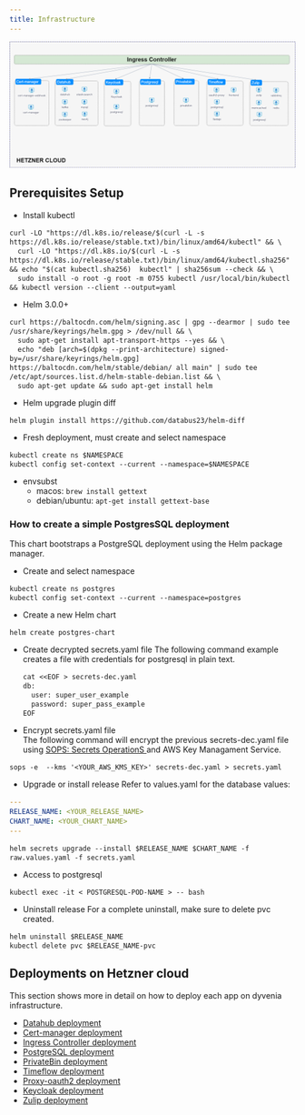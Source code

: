 ```yaml
---
title: Infrastructure
---
```


![](infrastructure.png)

## Prerequisites Setup
* Install kubectl
```
curl -LO "https://dl.k8s.io/release/$(curl -L -s https://dl.k8s.io/release/stable.txt)/bin/linux/amd64/kubectl" && \
  curl -LO "https://dl.k8s.io/$(curl -L -s https://dl.k8s.io/release/stable.txt)/bin/linux/amd64/kubectl.sha256" && echo "$(cat kubectl.sha256)  kubectl" | sha256sum --check && \
  sudo install -o root -g root -m 0755 kubectl /usr/local/bin/kubectl && kubectl version --client --output=yaml
```

* Helm 3.0.0+
```  
curl https://baltocdn.com/helm/signing.asc | gpg --dearmor | sudo tee /usr/share/keyrings/helm.gpg > /dev/null && \
  sudo apt-get install apt-transport-https --yes && \
  echo "deb [arch=$(dpkg --print-architecture) signed-by=/usr/share/keyrings/helm.gpg] https://baltocdn.com/helm/stable/debian/ all main" | sudo tee /etc/apt/sources.list.d/helm-stable-debian.list && \
  sudo apt-get update && sudo apt-get install helm  
```

* Helm upgrade plugin diff
```
helm plugin install https://github.com/databus23/helm-diff
```
* Fresh deployment, must create and select namespace
``` 
kubectl create ns $NAMESPACE  
kubectl config set-context --current --namespace=$NAMESPACE
```
* envsubst
  * macos:
    `brew install gettext`
  * debian/ubuntu:
    `apt-get install gettext-base`

### How to create a simple PostgresSQL deployment
This chart bootstraps a PostgreSQL deployment using the Helm package manager.

* Create and select namespace
``` 
kubectl create ns postgres  
kubectl config set-context --current --namespace=postgres
```
  
* Create a new Helm chart
```
helm create postgres-chart
```

* Create decrypted secrets.yaml file
The following command example creates a file with credentials for postgresql in plain text.

  ```
  cat <<EOF > secrets-dec.yaml
  db:
    user: super_user_example
    password: super_pass_example
  EOF
  ```

* Encrypt secrets.yaml file   
The following command will encrypt the previous secrets-dec.yaml file using <a href="https://github.com/mozilla/sops" target="_blank"> SOPS: Secrets OperationS </a> and AWS Key Managament Service.
``` 
sops -e  --kms '<YOUR_AWS_KMS_KEY>' secrets-dec.yaml > secrets.yaml
```

* Upgrade or install release
Refer to values.yaml for the database values:
```yaml
---
RELEASE_NAME: <YOUR_RELEASE_NAME>
CHART_NAME: <YOUR_CHART_NAME>
---
```
```
helm secrets upgrade --install $RELEASE_NAME $CHART_NAME -f raw.values.yaml -f secrets.yaml
 ```
  
* Access to postgresql
```
kubectl exec -it < POSTGRESQL-POD-NAME > -- bash 
```
  
* Uninstall release
For a complete uninstall, make sure to delete pvc created.

``` 
helm uninstall $RELEASE_NAME
kubectl delete pvc $RELEASE_NAME-pvc
```
## Deployments on Hetzner cloud
This section shows more in detail on how to deploy each app on dyvenia infrastructure.
* <a href="https://github.com/dyvenia/infrastructure/tree/main/deployments/datahub" target="_blank"> Datahub deployment</a>
* <a href="https://github.com/dyvenia/infrastructure/tree/main/deployments/cert-manager" target="_blank"> Cert-manager deployment </a>
* <a href="https://github.com/dyvenia/infrastructure/tree/main/deployments/ingress" target="_blank"> Ingress Controller deployment </a>
* <a href="https://github.com/dyvenia/infrastructure/tree/main/deployments/postgresql" target="_blank"> PostgreSQL deployment </a>
* <a href="https://github.com/dyvenia/infrastructure/tree/main/deployments/privatebin" target="_blank"> PrivateBin deployment </a>
* <a href="https://github.com/dyvenia/infrastructure/tree/main/deployments/timeflow" target="_blank"> Timeflow deployment </a>
* <a href="https://github.com/dyvenia/infrastructure/tree/main/deployments/oauth2" target="_blank"> Proxy-oauth2 deployment </a>
* <a href="https://github.com/dyvenia/infrastructure/tree/main/deployments/keycloak" target="_blank"> Keycloak deployment </a>
* <a href="https://github.com/dyvenia/infrastructure/tree/main/deployments/zulip" target="_blank"> Zulip deployment </a> 